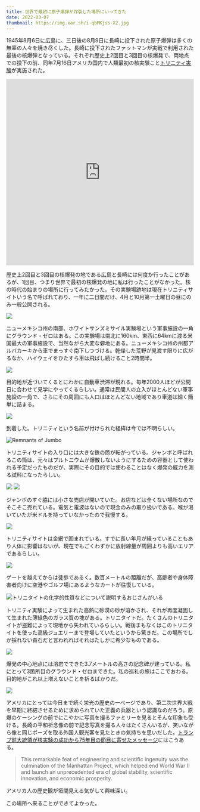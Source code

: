 ```yaml
---
title: 世界で最初に原子爆弾が炸裂した場所にいってきた
date: 2022-03-07
thumbnail: https://img.xar.sh/i-qbMKjss-X2.jpg
---
```


1945年8月6日に広島に、三日後の8月9日に長崎に投下された原子爆弾は多くの無辜の人々を焼き尽くした。長崎に投下されたファットマンが実戦で利用された最後の核爆弾となっている。それぞれ歴史上2回目と3回目の核爆発で、両地点での投下の前、同年7月16日アメリカ国内で人類最初の核実験こと[トリニティ実験](https://ja.wikipedia.org/wiki/%E3%83%88%E3%83%AA%E3%83%8B%E3%83%86%E3%82%A3%E5%AE%9F%E9%A8%93)が実施された。

<iframe src="https://www.google.com/maps/embed?pb=!1m18!1m12!1m3!1d1380729.9494028483!2d-107.2428531868492!3d33.87906883537254!2m3!1f0!2f0!3f0!3m2!1i1024!2i768!4f13.1!3m3!1m2!1s0x871ff438236092fb%3A0x1ae8f5bfe12a526d!2sTrinity%20Site!5e0!3m2!1sen!2sbg!4v1646668429917!5m2!1sen!2sbg" width="100%" height="500" style="border:0;" allowfullscreen="" loading="lazy"></iframe>

歴史上2回目と3回目の核爆発の地である広島と長崎には何度か行ったことがあるが、1回目、つまり世界で最初の核爆発の地に私は行ったことがなかった。核の時代の始まりの場所に行ってみたかった。その実験場跡地は現在トリニティサイトいう名で呼ばれており、一年に二日間だけ、4月と10月第一土曜日の昼にのみ一般公開される。

![](https://img.xar.sh/i-rrmgbhx-X2.jpg)

ニューメキシコ州の南部、ホワイトサンズミサイル実験場という軍事施設の一角にグラウンド・ゼロはある。この実験場は南北に160km、東西に64kmに渡る米国最大の軍事施設で、当然ながら大変な僻地にある。ニューメキシコ州の州都アルバカーキから車でまっすぐ南下しつづける。乾燥した荒野が見渡す限りに広がるなか、ハイウェイをひたすら車は飛ばし続けること2時間半。

![](https://img.xar.sh/i-rLT8BKr-X2.jpg)

目的地が近づいてくるとにわかに自動車渋滞が現れる。毎年2000人ほどが公開日に合わせて見学にやってくるらしい。通常は民間人の立入がほとんどない軍事施設の一角で、さらにその周囲にも人口はほとんどない地域であり車道は細く簡単に詰まる。

![](https://img.xar.sh/i-5D8cCkn-X2.jpg)

到着した。トリニティという名前が付けられた経緯は今では不明らしい。

![Remnants of Jumbo](https://img.xar.sh/i-NCgrDGP-X2.jpg)

トリニティサイトの入り口には大きな鉄の筒が転がっている。ジャンボと呼ばれるこの筒は、元々はプルトニウムが爆散しないようにするための容器として使われる予定だったものだが、実際にその目的では使わることはなく爆発の威力を測る試料になったらしい。

![](https://img.xar.sh/i-H6xnVnr-X2.jpg)
![](https://img.xar.sh/i-RJGTtwX-X2.jpg)

ジャンボのすぐ脇には小さな売店が開いていた。お店などは全くない場所なのでそこそこ売れている。電気と電波はないので現金のみの取り扱いである。喉が渇いていたが米ドルを持っていなかったので我慢する。

![](https://img.xar.sh/i-jQgmnVn-X2.jpg)

トリニティサイトは金網で囲まれている。すでに長い年月が経っていることもあり人体に影響はないが、現在でもごくわずかに放射線量が周囲よりも高いエリアであるらしい。

![](https://img.xar.sh/i-SXNStz7-X2.jpg)

ゲートを越えてからは徒歩であるく。数百メートルの距離だが、高齢者や身体障害者向けに空港やゴルフ場にあるようなカートが往復している。

![トリニタイトの化学的性質などについて説明するおじさんがいる](https://img.xar.sh/i-QxL4RLs-X2.jpg)

トリニティ実験によって生まれた高熱に砂漠の砂が溶かされ、それが再度凝固して生まれた薄緑色のガラス質の塊がある。トリニタイトだ。たくさんのトリニタイトが盗難によって現地から失われているらしい。戦後まもなくはこのトリニタイトを使った高級ジュエリーまで登場していたというから驚きだ。この場所でしか採れない貴石だと言われればそれはたしかに希少なものである。

![](https://img.xar.sh/i-qbMKjss-X2.jpg)

爆発の中心地点には溶岩でできた3.7メートルの高さの記念碑が建っている。私にとって3箇所目のグラウンド・ゼロまできた。私の巡礼の旅はここでおわる。目的地がこれ以上増えないことを祈るばかりだ。

![](https://img.xar.sh/i-QjfvwJg-X2.jpg)

アメリカにとっては今日まで続く栄光の歴史の一ページであり、第二次世界大戦を早期に終結させるために求められていた正義の兵器という認識なのだろう。原爆のケーシングの前でにこやかに写真を撮るファミリーを見るとそんな印象も受ける。長崎の平和祈念像の前で記念写真を撮る人々はたくさんいるが、笑いながら像と同じポーズを取る外国人観光客を見たときの気持ちを思いだした。[トランプ前大統領が核実験の成功から75年目の節目に寄せたメッセージ](https://www.presidency.ucsb.edu/node/343059)にはこうある。

> This remarkable feat of engineering and scientific ingenuity was the culmination of the Manhattan Project, which helped end World War II and launch an unprecedented era of global stability, scientific innovation, and economic prosperity.

アメリカ人の歴史観が垣間見える気がして興味深い。

この場所へ来ることができてよかった。
